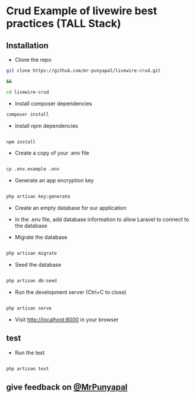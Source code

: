 # Crud Example of livewire best practices (TALL Stack)

## Installation

- Clone the repo

```bash
git clone https://github.com/mr-punyapal/livewire-crud.git

&&

cd livewire-crud
```

- Install composer dependencies

```bash
composer install
```

- Install npm dependencies

```bash

npm install

```

- Create a copy of your .env file

```bash

cp .env.example .env

```

- Generate an app encryption key

```bash

php artisan key:generate

```

- Create an empty database for our application

- In the .env file, add database information to allow Laravel to connect to the database

- Migrate the database

```bash

php artisan migrate

```

- Seed the database

```bash

php artisan db:seed

```

- Run the development server (Ctrl+C to close)

```bash

php artisan serve

```

- Visit [http://localhost:8000](http://localhost:8000) in your browser

## test

- Run the test

```bash

php artisan test

```

## give feedback on [@MrPunyapal](https://x.com/MrPunyapal)
